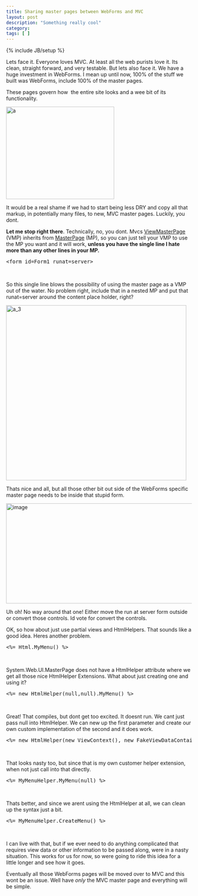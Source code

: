 ```yaml
---
title: Sharing master pages between WebForms and MVC
layout: post
description: "Something really cool"
category:
tags: [ ] 
---
```

{% include JB/setup %}



<p>Lets face it. Everyone loves MVC. At least all the web purists love it. Its clean, straight forward, and very testable. But lets also face it. We have a huge investment in WebForms. I mean up until now, 100% of the stuff we built was WebForms, include 100% of the master pages. </p>  <p>These pages govern how&#160; the entire site looks and a wee bit of its functionality. </p>  <p><a href="/wp-content/uploads/2010/03/a.png"><img style="border-right-width: 0px; display: inline; border-top-width: 0px; border-bottom-width: 0px; border-left-width: 0px" title="a" border="0" alt="a" src="/wp-content/uploads/2010/03/a_thumb.png" width="293" height="250" /></a> </p>  <p>It would be a real shame if we had to start being less DRY and copy all that markup, in potentially many files, to new, MVC master pages. Luckily, you dont.</p>  <p><strong>Let me stop right there</strong>. Technically, no, you dont. Mvcs <a href="http://msdn.microsoft.com/en-us/library/system.web.mvc.viewmasterpage.aspx">ViewMasterPage</a> (VMP) inherits from <a href="http://msdn.microsoft.com/en-us/library/system.web.ui.masterpage.aspx">MasterPage</a> (MP), so you can just tell your VMP to use the MP you want and it will work, <strong>unless you have the single line I hate more than any other lines in your MP.</strong></p>  <pre class="html" name="code">&lt;form id=Form1 runat=server&gt;</pre>

<p>&#160;</p>

<p>So this single line blows the possibility of using the master page as a VMP out of the water. No problem right, include that in a nested MP and put that runat=server around the content place holder, right?</p>

<p><a href="/wp-content/uploads/2010/03/a_3.png"><img style="border-right-width: 0px; display: inline; border-top-width: 0px; border-bottom-width: 0px; border-left-width: 0px" title="a_3" border="0" alt="a_3" src="/wp-content/uploads/2010/03/a_3_thumb.png" width="489" height="474" /></a> </p>

<p>Thats nice and all, but all those other bit out side of the WebForms specific master page needs to be inside that stupid form.</p>

<p><a href="/wp-content/uploads/2010/03/image.png"><img style="border-right-width: 0px; display: inline; border-top-width: 0px; border-bottom-width: 0px; border-left-width: 0px" title="image" border="0" alt="image" src="/wp-content/uploads/2010/03/image_thumb.png" width="605" height="271" /></a> </p>

<p></p>

<p>Uh oh! No way around that one! Either move the run at server form outside or convert those controls. Id vote for convert the controls. </p>

<p>OK, so how about just use partial views and HtmlHelpers. That sounds like a good idea. Heres another problem.</p>

<pre class="html" name="code">&lt;%= Html.MyMenu() %&gt;</pre>

<p>&#160;</p>

<p>System.Web.UI.MasterPage does not have a HtmlHelper attribute where we get all those nice HtmlHelper Extensions. What about just creating one and using it?</p>

<pre class="html" name="code">&lt;%= new HtmlHelper(null,null).MyMenu() %&gt;</pre>

<p>&#160;</p>

<p>Great! That compiles, but dont get too excited. It doesnt run. We cant just pass null into HtmlHelper. We can new up the first parameter and create our own custom implementation of the second and it does work. </p>

<pre class="html" name="code">&lt;%= new HtmlHelper(new ViewContext(), new FakeViewDataContainer).MyMenu() %&gt;</pre>

<p>&#160;</p>

<p>That looks nasty too, but since that is my own customer helper extension, when not just call into that directly.</p>

<pre class="html" name="code">&lt;%= MyMenuHelper.MyMenu(null) %&gt;</pre>

<p>&#160;</p>

<p>Thats better, and since we arent using the HtmlHelper at all, we can clean up the syntax just a bit.</p>

<pre class="html" name="code">&lt;%= MyMenuHelper.CreateMenu() %&gt;</pre>

<p>&#160;</p>

<p>I can live with that, but if we ever need to do anything complicated that requires view data or other information to be passed along, were in a nasty situation. This works for us for now, so were going to ride this idea for a little longer and see how it goes. </p>

<p>Eventually all those WebForms pages will be moved over to MVC and this wont be an issue. Well have <em>only</em> the MVC master page and everything will be simple. </p>
